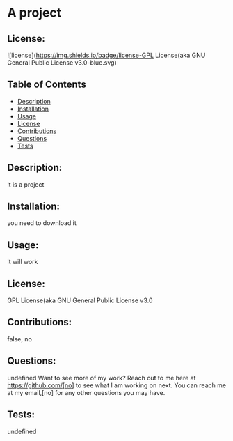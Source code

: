 # A project

## License:

![license](https://img.shields.io/badge/license-GPL License(aka GNU General Public License v3.0-blue.svg)

## Table of Contents

- [Description](#description)
- [Installation](#installation)
- [Usage](#usage)
- [License](#license)
- [Contributions](#contributions)
- [Questions](#questions)
- [Tests](#tests)

## Description:

it is a project

## Installation:

you need to download it

## Usage:

it will work

## License:

GPL License(aka GNU General Public License v3.0

## Contributions:

false, no

## Questions:

undefined
    Want to see more of my work? Reach out to me here at https://github.com/[no] to see what I am working on next.
    You can reach me at my email,[no] for any other questions you may have.

## Tests:

undefined 